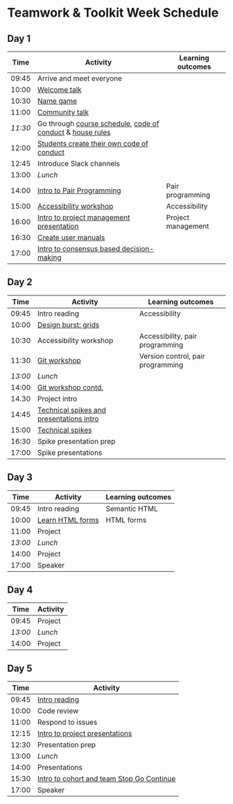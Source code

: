# Teamwork & Toolkit Week Schedule

## Day 1

| Time    | Activity                                                                                           | Learning outcomes  |
| ------- | -------------------------------------------------------------------------------------------------- | ------------------ |
| 09:45   | Arrive and meet everyone                                                                           |                    |
| 10:00   | [Welcome talk][welcome-talk]                                                                       |                    |
| 10:30   | [Name game][name-game]                                                                             |                    |
| 11:00   | [Community talk][community-talk]                                                                   |                    |
| _11:30_ | Go through [course schedule][course-schedule], [code of conduct][coc] & [house rules][house-rules] |                    |
| 12:00   | [Students create their own code of conduct][student-coc]                                           |                    |
| 12:45   | Introduce Slack channels                                                                           |                    |
| 13:00   | _Lunch_                                                                                            |                    |
| 14:00   | [Intro to Pair Programming][intro-pairing]                                                         | Pair programming   |
| 15:00   | [Accessibility workshop][a11y-workshop]                                                            | Accessibility      |
| 16:00   | [Intro to project management presentation][pm-talk]                                                | Project management |
| 16:30   | [Create user manuals][user-manuals]                                                                |                    |
| 17:00   | [Intro to consensus based decision-making][intro-consensus]                                        |                    |

[welcome-talk]: http://facresources.com/slides/students-day-1-talk#/
[name-game]: https://github.com/foundersandcoders/master-reference/blob/master/coursebook/week-1/resources/name-game.md
[community-talk]: https://facresources.com/slides/community-talk#/
[course-schedule]: https://github.com/foundersandcoders/master-reference/tree/master/coursebook
[house-rules]: https://github.com/foundersandcoders/master-reference/blob/master/coursebook/general/house-rules.md
[coc]: https://github.com/foundersandcoders/master-reference/blob/master/code-of-conduct.md
[student-coc]: https://github.com/foundersandcoders/master-reference/blob/master/coursebook/week-1/cohort-code-of-conduct.md
[intro-pairing]: https://github.com/foundersandcoders/master-reference/blob/master/coursebook/week-1/pair-programming.md
[a11y-workshop]: https://github.com/foundersandcoders/web-accessibility/blob/master/putting-yourself-in-someone-elses-shoes.md
[pm-talk]: https://hackmd.io/@sofer/S1wGfV2M8#/
[user-manuals]: https://github.com/foundersandcoders/master-reference/blob/master/coursebook/general/user-manuals/ISSUE_TEMPLATE.md
[intro-consensus]: https://github.com/foundersandcoders/hq/blob/master/cooperative-structures.md

## Day 2

| Time    | Activity                                                   | Learning outcomes                 |
| ------- | ---------------------------------------------------------- | --------------------------------- |
| 09:45   | Intro reading                                              | Accessibility                     |
| 10:00   | [Design burst: grids][db-grids]                            |                                   |
| 10:30   | Accessibility workshop                                     | Accessibility, pair programming   |
| 11:30   | [Git workshop][git-ws]                                     | Version control, pair programming |
| _13:00_ | _Lunch_                                                    |                                   |
| 14:00   | [Git workshop contd.][git-ws]                              |                                   |
| 14.30   | Project intro                                              |                                   |
| 14:45   | [Technical spikes and presentations intro][research-guide] |                                   |
| 15:00   | [Technical spikes][technical-spikes]                       |                                   |
| 16:30   | Spike presentation prep                                    |                                   |
| 17:00   | Spike presentations                                        |                                   |

[db-grids]: https://docs.google.com/presentation/d/11rIDhbzacs6AUFTVCiJd9f0Ud73TvM4Q9LScMVhctUY/edit?ts=5b4f0840#slide=id.g26a95a14fb_0_0
[git-ws]: https://github.com/foundersandcoders/git-workflow-workshop-for-two
[research-guide]: https://github.com/foundersandcoders/master-reference/blob/master/coursebook/general/research-presentation-guidance.md
[technical-spikes]: https://github.com/foundersandcoders/master-reference/blob/master/coursebook/week-1/research-afternoon.md

## Day 3

| Time    | Activity                        | Learning outcomes |
| ------- | ------------------------------- | ----------------- |
| 09:45   | Intro reading                   | Semantic HTML     |
| 10:00   | [Learn HTML forms][learn-forms] | HTML forms        |
| 11:00   | Project                         |                   |
| _13:00_ | _Lunch_                         |                   |
| 14:00   | Project                         |                   |
| 17:00   | Speaker                         |                   |

[learn-forms]: https://github.com/oliverjam/learn-html-forms/

## Day 4

| Time    | Activity |
| ------- | -------- |
| 09:45   | Project  |
| _13:00_ | _Lunch_  |
| 14:00   | Project  |

## Day 5

| Time  | Activity                                                      |
| ----- | ------------------------------------------------------------- |
| 09:45 | [Intro reading][intro-code-review]                            |
| 10:00 | Code review                                                   |
| 11:00 | Respond to issues                                             |
| 12:15 | [Intro to project presentations][intro-project-presentations] |
| 12:30 | Presentation prep                                             |
| 13:00 | _Lunch_                                                       |
| 14:00 | Presentations                                                 |
| 15:30 | [Intro to cohort and team Stop Go Continue][intro-retros]     |
| 17:00 | Speaker                                                       |

[intro-code-review]: https://github.com/foundersandcoders/master-reference/blob/master/coursebook/week-1/codereviewintro.md
[intro-project-presentations]: https://github.com/foundersandcoders/master-reference/blob/master/coursebook/general/weekly-projects.md#project-presentation
[intro-retros]: https://github.com/foundersandcoders/master-reference/blob/master/coursebook/general/retrospectives.md#cohort-retrospective
